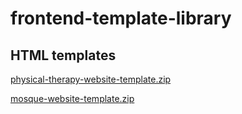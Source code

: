 # frontend-template-library

## HTML templates
[physical-therapy-website-template.zip](https://github.com/navinkrv/frontend-teplate-library/files/14669799/physical-therapy-website-template.zip)

[mosque-website-template.zip](https://github.com/navinkrv/frontend-teplate-library/files/14669847/mosque-website-template.zip)
